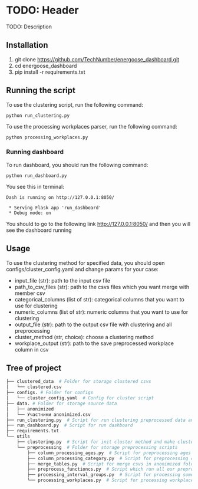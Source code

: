 # TODO: Header

TODO: Description

## Installation

1. git clone https://github.com/TechNumber/energoose_dashboard.git
2. cd energoose_dashboard
3. pip install -r requirements.txt

## Running the script

To use the clustering script, run the following command:

```console
python run_clustering.py
```

To use the processing workplaces parser, run the following command:
```console
python processing_workplaces.py
```

### Running dashboard
To run dashboard, you should run the following command:
```console
python run_dashboard.py
```

You see this in terminal:
```console
Dash is running on http://127.0.0.1:8050/

 * Serving Flask app 'run_dashboard'
 * Debug mode: on
```
You should to go to the following link http://127.0.0.1:8050/ and then you will see the dashboard running

## Usage
To use the clustering method for specified data, you should open configs/cluster_config.yaml and change params for your case:

- input_file (str): path to the input csv file
- path_to_csv_files (str): path to the csvs files which you want merge with member csv
- categorical_columns (list of str): categorical columns that you want to use for clustering
- numeric_columns (list of str): numeric columns that you want to use for clustering
- output_file (str): path to the output csv file with clustering and all preprocessing
- cluster_method (str, choice): choose a clustering method
- workplace_output (str): path to the save preprocessed workplace column in csv

## Tree of project

```bash
├── clustered_data  # Folder for storage clustered csvs
│   └── clustered.csv
├── configs. # Folder for configs
│   └── cluster_config.yaml  # Config for cluster script
├── data. # Folder for storage source data
│   ├── anonimized
│   └── Участники anonimized.csv
├── run_clustering.py  # Script for run clustering preprocessed data and save final file in csv
├── run_dashboard.py  # Script for run dashboard
├── requirements.txt
└── utils
    ├── clustering.py  # Script for init cluster method and make cluster predict
    └── preprocessing  # Folder for storage preprocessing scripts
        ├── column_processing_ages.py  # Script for preprocessing ages columns
        ├── column_processing_category.py  # Script for preprocessing category columns
        ├── merge_tables.py  # Script for merge csvs in anonimized folder with members csv
        ├── preprocess_functioncs.py  # Script which run all our preprocessing scripts for specified data
        ├── processing_interval_groups.py  # Script for processing some columns to group category
        └── processing_workplaces.py  # Script for processing workplace column
```